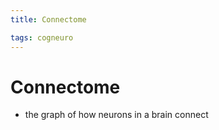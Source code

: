 ```yaml
---
title: Connectome

tags: cogneuro 
---
```


# Connectome
- the graph of how neurons in a brain connect










